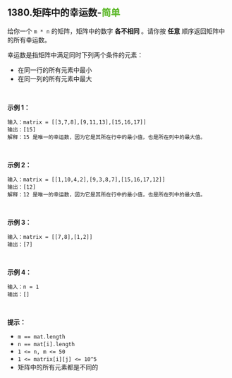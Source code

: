 ## 1380.矩阵中的幸运数-<font color=#5AB726>简单</font>

给你一个 `m * n` 的矩阵，矩阵中的数字 **各不相同** 。请你按 **任意** 顺序返回矩阵中的所有幸运数。

幸运数是指矩阵中满足同时下列两个条件的元素：<br>

- 在同一行的所有元素中最小  
- 在同一列的所有元素中最大  

<br>

**示例 1：**

```
输入：matrix = [[3,7,8],[9,11,13],[15,16,17]]  
输出：[15]  
解释：15 是唯一的幸运数，因为它是其所在行中的最小值，也是所在列中的最大值。  
```

<br>

**示例 2：**

```
输入：matrix = [[1,10,4,2],[9,3,8,7],[15,16,17,12]]  
输出：[12]  
解释：12 是唯一的幸运数，因为它是其所在行中的最小值，也是所在列中的最大值。  
```

<br>

**示例 3：**

```
输入：matrix = [[7,8],[1,2]]  
输出：[7]  
```

<br>

**示例 4：**

```
输入：n = 1  
输出：[]
```

<br>

**提示：**

* `m == mat.length`
* `n == mat[i].length`
* `1 <= n, m <= 50`
* `1 <= matrix[i][j] <= 10^5`
* 矩阵中的所有元素都是不同的

